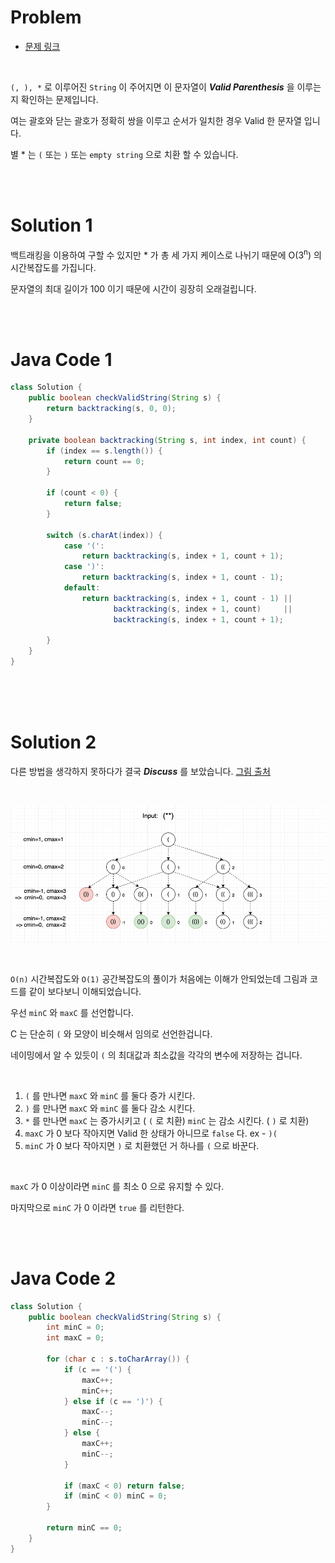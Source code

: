 # Problem

- [문제 링크](https://leetcode.com/problems/valid-parenthesis-string/)

<br>

`(, ), *` 로 이루어진 `String` 이 주어지면 이 문자열이 *__Valid Parenthesis__* 을 이루는지 확인하는 문제입니다.

여는 괄호와 닫는 괄호가 정확히 쌍을 이루고 순서가 일치한 경우 Valid 한 문자열 입니다.

별 * 는 `(` 또는 `)` 또는 `empty string` 으로 치환 할 수 있습니다.

<br><br>

# Solution 1

백트래킹을 이용하여 구할 수 있지만 * 가 총 세 가지 케이스로 나뉘기 때문에 O(3<sup>n</sup>) 의 시간복잡도를 가집니다.

문자열의 최대 길이가 100 이기 때문에 시간이 굉장히 오래걸립니다.

<br><br>

# Java Code 1

```java
class Solution {
    public boolean checkValidString(String s) {
        return backtracking(s, 0, 0);
    }
    
    private boolean backtracking(String s, int index, int count) {
        if (index == s.length()) {
            return count == 0;
        }
        
        if (count < 0) {
            return false;
        }
        
        switch (s.charAt(index)) {
            case '(':
                return backtracking(s, index + 1, count + 1);
            case ')':
                return backtracking(s, index + 1, count - 1);
            default:
                return backtracking(s, index + 1, count - 1) || 
                       backtracking(s, index + 1, count)     || 
                       backtracking(s, index + 1, count + 1);
                
        }
    }
}
```

<br><br><br>

# Solution 2

다른 방법을 생각하지 못하다가 결국  **_Discuss_** 를 보았습니다. [그림 출처](https://leetcode.com/problems/valid-parenthesis-string/discuss/543521/Java-Count-Open-Parenthesis-O(n)-time-O(1)-space-Clean-Explain)

<br>

![1](./images/day_16.png)

<br>

`O(n)` 시간복잡도와 `O(1)` 공간복잡도의 풀이가 처음에는 이해가 안되었는데 그림과 코드를 같이 보다보니 이해되었습니다.

우선 `minC` 와 `maxC` 를 선언합니다.

C 는 단순히 `(` 와 모양이 비슷해서 임의로 선언한겁니다.

네이밍에서 알 수 있듯이 `(` 의 최대값과 최소값을 각각의 변수에 저장하는 겁니다.

<br>

1. `(` 를 만나면 `maxC` 와 `minC` 를 둘다 증가 시킨다.
2. `)` 를 만나면 `maxC` 와 `minC` 를 둘다 감소 시킨다.
3. `*` 를 만나면 `maxC` 는 증가시키고 ( `(` 로 치환) `minC` 는 감소 시킨다. ( `)` 로 치환)
4. `maxC` 가 0 보다 작아지면 Valid 한 상태가 아니므로 `false` 다. ex - `)(`
5. `minC` 가 0 보다 작아지면 `)` 로 치환했던 거 하나를 `(` 으로 바꾼다.

<br>

`maxC` 가 0 이상이라면 `minC` 를 최소 0 으로 유지할 수 있다.

마지막으로 `minC` 가 0 이라면 `true` 를 리턴한다.

<br><br>

# Java Code 2

```java
class Solution {
    public boolean checkValidString(String s) {
        int minC = 0;
        int maxC = 0;
        
        for (char c : s.toCharArray()) {
            if (c == '(') {
                maxC++;
                minC++;
            } else if (c == ')') {
                maxC--;
                minC--;
            } else {
                maxC++;
                minC--;
            }
            
            if (maxC < 0) return false;
            if (minC < 0) minC = 0;
        }
        
        return minC == 0;
    }
}
```
